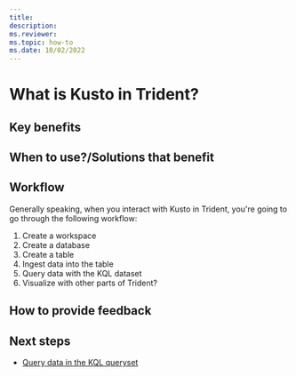 ```yaml
---
title: 
description: 
ms.reviewer: 
ms.topic: how-to
ms.date: 10/02/2022
---
```

# What is Kusto in Trident?

## Key benefits

## When to use?/Solutions that benefit

## Workflow

Generally speaking, when you interact with Kusto in Trident, you're going to go through the following workflow:

1. Create a workspace
1. Create a database
1. Create a table
1. Ingest data into the table
1. Query data with the KQL dataset
1. Visualize with other parts of Trident? 

## How to provide feedback

## Next steps

* [Query data in the KQL queryset](kusto-query-set.md)
